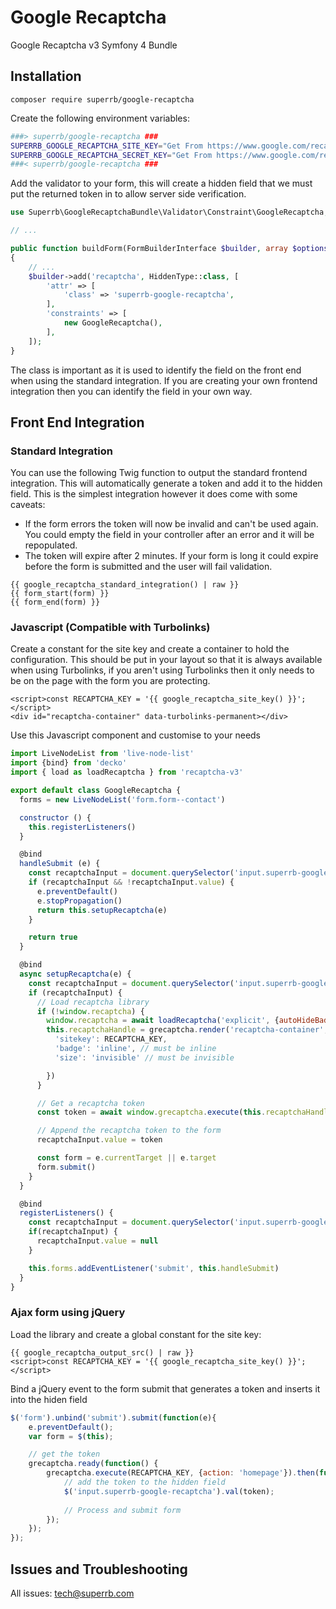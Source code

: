 # Google Recaptcha
Google Recaptcha v3 Symfony 4 Bundle

## Installation

`composer require superrb/google-recaptcha`

Create the following environment variables:

```bash
###> superrb/google-recaptcha ###
SUPERRB_GOOGLE_RECAPTCHA_SITE_KEY="Get From https://www.google.com/recaptcha/intro/v3.html"
SUPERRB_GOOGLE_RECAPTCHA_SECRET_KEY="Get From https://www.google.com/recaptcha/intro/v3.html"
###< superrb/google-recaptcha ###
```

Add the validator to your form, this will create a hidden field that we must put the returned token in to allow server side verification.

```php
use Superrb\GoogleRecaptchaBundle\Validator\Constraint\GoogleRecaptcha;

// ...

public function buildForm(FormBuilderInterface $builder, array $options)
{
    // ...
    $builder->add('recaptcha', HiddenType::class, [
        'attr' => [
            'class' => 'superrb-google-recaptcha',
        ],
        'constraints' => [
            new GoogleRecaptcha(),
        ],
    ]);
}
```

The class is important as it is used to identify the field on the front end when using the standard integration. If you are creating your own frontend integration then you can identify the field in your own way.

## Front End Integration

### Standard Integration

You can use the following Twig function to output the standard frontend integration. This will automatically generate a token and add it to the hidden field. This is the simplest integration however it does come with some caveats:

- If the form errors the token will now be invalid and can't be used again. You could empty the field in your controller after an error and it will be repopulated.
- The token will expire after 2 minutes. If your form is long it could expire before the form is submitted and the user will fail validation.

```twig
{{ google_recaptcha_standard_integration() | raw }}
{{ form_start(form) }}
{{ form_end(form) }}
```

### Javascript (Compatible with Turbolinks)
Create a constant for the site key and create a container to hold the configuration. This should be put in your layout so that it is always available when using Turbolinks, if you aren't using Turbolinks then it only needs to be on the page with the form you are protecting.
```twig
<script>const RECAPTCHA_KEY = '{{ google_recaptcha_site_key() }}';</script>
<div id="recaptcha-container" data-turbolinks-permanent></div>
```
Use this Javascript component and customise to your needs
```javascript
import LiveNodeList from 'live-node-list'
import {bind} from 'decko'
import { load as loadRecaptcha } from 'recaptcha-v3'

export default class GoogleRecaptcha {
  forms = new LiveNodeList('form.form--contact')

  constructor () {
    this.registerListeners()
  }

  @bind
  handleSubmit (e) {
    const recaptchaInput = document.querySelector('input.superrb-google-recaptcha')
    if (recaptchaInput && !recaptchaInput.value) {
      e.preventDefault()
      e.stopPropagation()
      return this.setupRecaptcha(e)
    }

    return true
  }

  @bind
  async setupRecaptcha(e) {
    const recaptchaInput = document.querySelector('input.superrb-google-recaptcha')
    if (recaptchaInput) {
      // Load recaptcha library
      if (!window.recaptcha) {
        window.recaptcha = await loadRecaptcha('explicit', {autoHideBadge: true})
        this.recaptchaHandle = grecaptcha.render('recaptcha-container', {
          'sitekey': RECAPTCHA_KEY,
          'badge': 'inline', // must be inline
          'size': 'invisible' // must be invisible

        })
      }

      // Get a recaptcha token
      const token = await window.grecaptcha.execute(this.recaptchaHandle)

      // Append the recaptcha token to the form
      recaptchaInput.value = token

      const form = e.currentTarget || e.target
      form.submit()
    }
  }

  @bind
  registerListeners() {
    const recaptchaInput = document.querySelector('input.superrb-google-recaptcha')
    if(recaptchaInput) {
      recaptchaInput.value = null
    }

    this.forms.addEventListener('submit', this.handleSubmit)
  }
}
```
### Ajax form using jQuery

Load the library and create a global constant for the site key:

```twig
{{ google_recaptcha_output_src() | raw }}
<script>const RECAPTCHA_KEY = '{{ google_recaptcha_site_key() }}';</script>
```
Bind a jQuery event to the form submit that generates a token and inserts it into the hiden field
```javascript
$('form').unbind('submit').submit(function(e){
    e.preventDefault();
    var form = $(this);

    // get the token
    grecaptcha.ready(function() {
        grecaptcha.execute(RECAPTCHA_KEY, {action: 'homepage'}).then(function (token) {
            // add the token to the hidden field
            $('input.superrb-google-recaptcha').val(token);
            
            // Process and submit form
        });
    });
});
```

## Issues and Troubleshooting
All issues: tech@superrb.com
